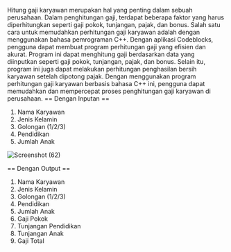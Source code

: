 Hitung gaji karyawan merupakan hal yang penting dalam sebuah perusahaan. Dalam penghitungan gaji, terdapat beberapa faktor yang harus diperhitungkan seperti gaji pokok, tunjangan, pajak, dan bonus. Salah satu cara untuk memudahkan perhitungan gaji karyawan adalah dengan menggunakan bahasa pemrograman C++. Dengan aplikasi Codeblocks, pengguna dapat membuat program perhitungan gaji yang efisien dan akurat. Program ini dapat menghitung gaji berdasarkan data yang diinputkan seperti gaji pokok, tunjangan, pajak, dan bonus. Selain itu, program ini juga dapat melakukan perhitungan penghasilan bersih karyawan setelah dipotong pajak. Dengan menggunakan program perhitungan gaji karyawan berbasis bahasa C++ ini, pengguna dapat memudahkan dan mempercepat proses penghitungan gaji karyawan di perusahaan.
== Dengan Inputan ==
1. Nama Karyawan
2. Jenis Kelamin
3. Golongan (1/2/3)
4. Pendidikan
5. Jumlah Anak

![Screenshot (62)](https://user-images.githubusercontent.com/113325901/227751850-dec4488c-56a3-4c16-b253-9c6af07ef6ab.png)

== Dengan Output ==
1. Nama Karyawan
2. Jenis Kelamin
3. Golongan (1/2/3)
4. Pendidikan
5. Jumlah Anak
6. Gaji Pokok
7. Tunjangan Pendidikan
8. Tunjangan Anak
9. Gaji Total
